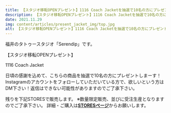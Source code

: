 ```yaml
---
title: 【スタジオ移転OPENプレゼント】1116 Coach Jacketを抽選で10名の方にプレゼントします！
description: 【スタジオ移転OPENプレゼント】1116 Coach Jacketを抽選で10名の方にプレゼントします！
date: 2021.11.29
img: content/articles/present_jacket_img/top.jpg
alt: 【スタジオ移転OPENプレゼント】1116 Coach Jacketを抽選で10名の方にプレゼントします！
---
```


福井のタトゥースタジオ「Serendip」です。


【スタジオ移転OPENプレゼント】

1116 Coach Jacket

日頃の感謝を込めて、こちらの商品を抽選で10名の方にプレゼントしまーす！Instagramのアカウントをフォローしていただいている方で、欲しいという方はDM下さい！返信はできない可能性がありますのでご了承下さい。

残りを下記STORESで販売します。
※数量限定販売、並びに受注生産となりますのでご了承下さい。
詳細・ご購入は[**STORESページ**](https://tatoostudioserendip.stores.jp/items/61a24488c725862734d35272)からお願いします。
